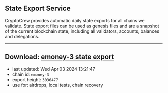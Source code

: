 ## State Export Service
CryptoCrew provides automatic daily state exports for all chains we validate. State export files can be used as genesis files and are a snapshot of the current blockchain state, including all validators, accounts, balances and delegations.

---
**Download: [emoney-3 state export](https://dl-eu2.ccvalidators.com/SERVICE/emoney/emoney-3_export_3036477.json)**
---

- last updated: Wed Apr 03 2024 13:21:47
- chain id: `emoney-3`
- export height: `3036477`
- use for: airdrops, local tests, chain recovery
